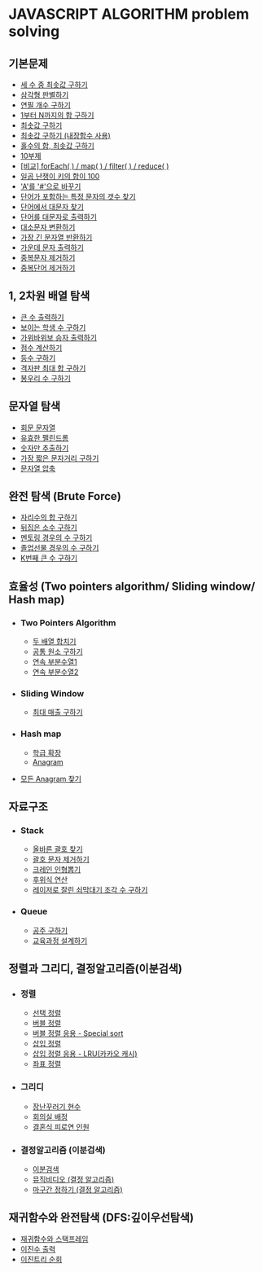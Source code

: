 # JAVASCRIPT ALGORITHM problem solving

## 기본문제
- [세 수 중 최솟값 구하기](./note/기본_note/1_note.md)
- [삼각형 판별하기](./note/기본_note/2_note.md)
- [연필 개수 구하기](./note/기본_note/3_note.md)
- [1부터 N까지의 합 구하기](./note/기본_note/4_note.md)
- [최솟값 구하기](./note/기본_note/5_note.md)
- [최솟값 구하기 (내장함수 사용)](./note/기본_note/5_note.md)
- [홀수의 합, 최솟값 구하기](./note/기본_note/6_note.md)
- [10부제](./note/기본_note/7_note.md)    
- [[비교] forEach( ) / map( ) / filter( ) / reduce( )](./note/기본_note/보충_note.md)    
- [일곱 난쟁이 키의 합이 100](./note/기본_note/8_note.md)    
- ['A'를 '#'으로 바꾸기](./note/기본_note/9_note.md)    
- [단어가 포함하는 특정 문자의 갯수 찾기](./note/기본_note/10_note.md)    
- [단어에서 대문자 찾기](./note/기본_note/11_note.md)    
- [단어를 대문자로 출력하기](./note/기본_note/12_note.md)    
- [대소문자 변환하기](./note/기본_note/13_note.md)    
- [가장 긴 문자열 반환하기](./note/기본_note/14_note.md)    
- [가운데 문자 출력하기](./note/기본_note/15_note.md)    
- [중복문자 제거하기](./note/기본_note/16_note.md)    
- [중복단어 제거하기](./note/기본_note/17_note.md)   

## 1, 2차원 배열 탐색
- [큰 수 출력하기](./note/배열탐색_note/1_note.md)
- [보이는 학생 수 구하기](./note/배열탐색_note/2_note.md)
- [가위바위보 승자 출력하기](./note/배열탐색_note/3_note.md)
- [점수 계산하기](./note/배열탐색_note/4_note.md)
- [등수 구하기](./note/배열탐색_note/5_note.md)
- [격자판 최대 합 구하기](./note/배열탐색_note/6_note.md)
- [봉우리 수 구하기](./note/배열탐색_note/7_note.md)

## 문자열 탐색
- [회문 문자열](./note/문자열탐색_note/1_note.md)
- [유효한 팰린드롬](./note/문자열탐색_note/2_note.md)
- [숫자만 추출하기](./note/문자열탐색_note/3_note.md)
- [가장 짧은 문자거리 구하기](./note/문자열탐색_note/4_note.md)
- [문자열 압축](./note/문자열탐색_note/5_note.md)

## 완전 탐색 (Brute Force)
- [자리수의 합 구하기](./note/완전탐색_note/1_note.md)
- [뒤집은 소수 구하기](./note/완전탐색_note/2_note.md)
- [멘토링 경우의 수 구하기](./note/완전탐색_note/3_note.md)
- [졸업선물 경우의 수 구하기](./note/완전탐색_note/4_note.md)
- [K번째 큰 수 구하기](./note/완전탐색_note/5_note.md)

## 효율성 (Two pointers algorithm/ Sliding window/ Hash map)
- ### Two Pointers Algorithm
    - [두 배열 합치기](./note/효율성_note/TwoPointersAlgorithm/1_note.md)
    - [공통 원소 구하기](./note/효율성_note/TwoPointersAlgorithm/2_note.md)
    - [연속 부분수열1](./note/효율성_note/TwoPointersAlgorithm/3_note.md)
    - [연속 부분수열2](./note/효율성_note/TwoPointersAlgorithm/4_note.md)
- ### Sliding Window
    - [최대 매출 구하기](./note/효율성_note/SlidingWindow/1_note.md)
- ### Hash map
    - [학급 확장](./note/효율성_note/HashMap/1_note.md)
    - [Anagram](./note/효율성_note/HashMap/2_note.md)

- [모든 Anagram 찾기](./note/효율성_note/All_note.md)

## 자료구조
- ### Stack
    - [올바른 괄호 찾기](./note/자료구조_note/스택/1_note.md)
    - [괄호 문자 제거하기](./note/자료구조_note/스택/2_note.md)
    - [크레인 인형뽑기](./note/자료구조_note/스택/3_note.md)
    - [후위식 연산](./note/자료구조_note/스택/4_note.md)
    - [레이저로 잘린 쇠막대기 조각 수 구하기](./note/자료구조_note/스택/5_note.md)
- ### Queue
    - [공주 구하기](./note/자료구조_note/큐/1_note.md)
    - [교육과정 설계하기](./note/자료구조_note/큐/2_note.md)

## 정렬과 그리디, 결정알고리즘(이분검색)
- ### 정렬
    - [선택 정렬](./note/정렬,그리디,이분검색_note/정렬/1_note.md)
    - [버블 정렬](./note/정렬,그리디,이분검색_note/정렬/2_note.md)
    - [버블 정렬 응용 - Special sort](./note/정렬,그리디,이분검색_note/정렬/3_note.md)
    - [삽입 정렬](./note/정렬,그리디,이분검색_note/정렬/4_note.md)
    - [삽입 정렬 응용 - LRU(카카오 캐시)](./note/정렬,그리디,이분검색_note/정렬/5_note.md)
    - [좌표 정렬](./note/정렬,그리디,이분검색_note/정렬/6_note.md)
- ### 그리디
    - [장난꾸러기 현수](./note/정렬,그리디,이분검색_note/그리디/1_note.md)
    - [회의실 배정](./note/정렬,그리디,이분검색_note/그리디/2_note.md)
    - [결혼식 피로연 인원](./note/정렬,그리디,이분검색_note/그리디/3_note.md)
- ### 결정알고리즘 (이분검색)
    - [이분검색](./note/정렬,그리디,이분검색_note/결정알고리즘(이분검색)/1_note.md)
    - [뮤직비디오 (결정 알고리즘)](./note/정렬,그리디,이분검색_note/결정알고리즘(이분검색)/2_note.md)
    - [마구간 정하기 (결정 알고리즘)](./note/정렬,그리디,이분검색_note/결정알고리즘(이분검색)/3_note.md)

## 재귀함수와 완전탐색 (DFS:깊이우선탐색)
- [재귀함수와 스택프레임](./note/재귀함수와완전탐색(DFS:깊이우선탐색)_note/1_note.md)
- [이진수 출력](./note/재귀함수와완전탐색(DFS:깊이우선탐색)_note/2_note.md)
- [이진트리 순회](./note/재귀함수와완전탐색(DFS:깊이우선탐색)_note/3_note.md)